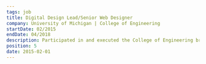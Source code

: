 ```yaml
---
tags: job
title: Digital Design Lead/Senior Web Designer
company: University of Michigan | College of Engineering
startDate: 02/2015
endDate: 04/2018
description: Participated in and executed the College of Engineering brand refresh, designed and built the front end for a new News Center, events site, and five department themes, designed and retrofitted engin.umich.edu to be responsive, design and built fully responsive emails for the college and six departments.
position: 5
date: 2015-02-01
---
```

